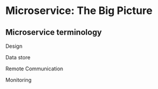 # Microservice: The Big Picture

## Microservice terminology

Design 

Data store

Remote Communication

Monitoring
